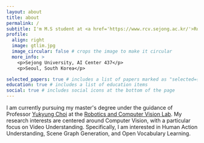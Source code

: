 ```yaml
---
layout: about
title: about
permalink: /
subtitle: I'm M.S student at <a href='https://www.rcv.sejong.ac.kr/'>Robotics and Computer Vision Lab</a>. at <a href='http://www.sejong.ac.kr/'>Sejong University</a>.
profile:
  align: right
  image: gtlim.jpg
  image_circular: false # crops the image to make it circular
  more_info: >
    <p>Sejong University, AI Center 437</p>
    <p>Seoul, South Korea</p>

selected_papers: true # includes a list of papers marked as "selected={true}"
education: true # includes a list of education items
social: true # includes social icons at the bottom of the page
---
```


I am currently pursuing my master's degree under the guidance of Professor [Yukyung Choi](https://scholar.google.com/citations?user=vMrPtrAAAAAJ&hl=en) at the [Robotics and Computer Vision Lab](https://www.rcv.sejong.ac.kr/home). My research interests are centered around Computer Vision, with a particular focus on Video Understanding. Specifically, I am interested in Human Action Understanding, Scene Graph Generation, and Open Vocabulary Learning.


